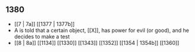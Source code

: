 ## 1380
- [[7 | 7a]] [[1377 | 1377b]] 
- A is told that a certain object, [[X]], has power for evil (or good), and he decides to make a test
- [[8 | 8a]] [[1134]] [[1330]] [[1343]] [[1352]] [[1354 | 1354b]] [[1360]] 

